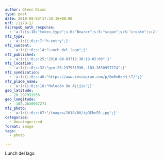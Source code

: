 ```yaml
---
author: Glenn Dixon
type: post
date: 2018-08-03T17:30:19+00:00
url: /1178-2/
micropub_auth_response:
  - 'a:7:{s:10:"token_type";s:6:"Bearer";s:5:"scope";s:6:"create";s:2:"me";s:28:"https://glenn.thedixons.net/";s:9:"issued_by";s:55:"https://glenn.thedixons.net/wp-json/indieauth/1.0/token";s:9:"client_id";s:23:"https://ownyourgram.com";s:9:"issued_at";i:1533209346;s:4:"user";i:1;}'
mf2_type:
  - 'a:1:{i:0;s:7:"h-entry";}'
mf2_content:
  - 'a:1:{i:0;s:14:"Lunch del lago";}'
mf2_published:
  - 'a:1:{i:0;s:25:"2018-08-03T12:30:19-05:00";}'
mf2_location:
  - 'a:1:{i:0;s:32:"geo:20.297931936,-103.2630997274";}'
mf2_syndication:
  - 'a:1:{i:0;s:40:"https://www.instagram.com/p/BmBnHzrH_tT/";}'
mf2_place_name:
  - 'a:1:{i:0;s:18:"Malecón De Ajijic";}'
geo_latitude:
  - 20.297931936
geo_longitude:
  - -103.2630997274
mf2_photo:
  - 'a:1:{i:0;s:67:"/images/2018/08/igQEbeE0.jpg";}'
categories:
  - Uncategorized
format: image
tags:
  - photo

---
```

Lunch del lago